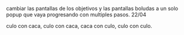 cambiar las pantallas de los objetivos y las pantallas boludas a un solo popup que vaya progresando con multiples pasos. 22/04

culo con caca, culo con caca, caca con culo, culo con culo.
